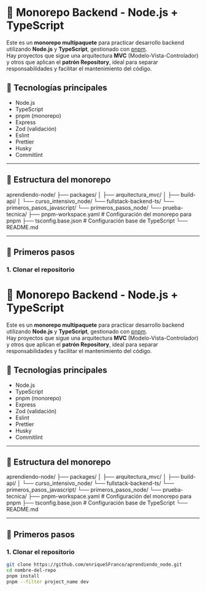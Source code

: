 # 🧱 Monorepo Backend - Node.js + TypeScript

Este es un **monorepo multipaquete** para practicar desarrollo backend utilizando **Node.js** y **TypeScript**, gestionado con [pnpm](https://pnpm.io/).  
Hay proyectos que sigue una arquitectura **MVC** (Modelo-Vista-Controlador) y otros que aplican el **patrón Repository**, ideal para separar responsabilidades y facilitar el mantenimiento del código.


## 🧰 Tecnologías principales

- Node.js
- TypeScript
- pnpm (monorepo)
- Express
- Zod (validación)
- Eslint
- Prettier
- Husky
- Commitlint
---

## 📁 Estructura del monorepo

aprendiendo-node/
├── packages/
│   ├── arquitectura_mvc/
│   ├── build-api/
│   └── curso_intensivo_node/
    └── fullstack-backend-ts/
    └── primeros_pasos_javascript/
    └── primeros_pasos_node/
    └── prueba-tecnica/
├── pnpm-workspace.yaml   # Configuración del monorepo para pnpm
├── tsconfig.base.json    # Configuración base de TypeScript
└── README.md



---

## 🚀 Primeros pasos

### 1. Clonar el repositorio

# 🧱 Monorepo Backend - Node.js + TypeScript

Este es un **monorepo multipaquete** para practicar desarrollo backend utilizando **Node.js** y **TypeScript**, gestionado con [pnpm](https://pnpm.io/).  
Hay proyectos que sigue una arquitectura **MVC** (Modelo-Vista-Controlador) y otros que aplican el **patrón Repository**, ideal para separar responsabilidades y facilitar el mantenimiento del código.


## 🧰 Tecnologías principales

- Node.js
- TypeScript
- pnpm (monorepo)
- Express
- Zod (validación)
- Eslint
- Prettier
- Husky
- Commitlint
---

## 📁 Estructura del monorepo

aprendiendo-node/
├── packages/
│   ├── arquitectura_mvc/
│   ├── build-api/
│   └── curso_intensivo_node/
    └── fullstack-backend-ts/
    └── primeros_pasos_javascript/
    └── primeros_pasos_node/
    └── prueba-tecnica/
├── pnpm-workspace.yaml   # Configuración del monorepo para pnpm
├── tsconfig.base.json    # Configuración base de TypeScript
└── README.md



---

## 🚀 Primeros pasos

### 1. Clonar el repositorio

```bash
git clone https://github.com/enriqueSFranco/aprendiendo_node.git
cd nombre-del-repo
pnpm install
pnpm --filter project_name dev

```


